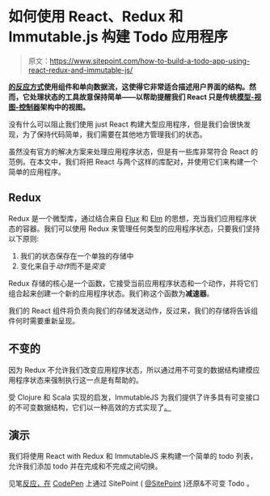 # 如何使用 React、Redux 和 Immutable.js 构建 Todo 应用程序

> 原文：<https://www.sitepoint.com/how-to-build-a-todo-app-using-react-redux-and-immutable-js/>

**[的反应方式](https://facebook.github.io/react)使用组件和单向数据流，这使得它非常适合描述用户界面的结构。然而，它处理状态的工具故意保持简单——以帮助提醒我们 React 只是传统[模型-视图-控制器](http://blog.codinghorror.com/understanding-model-view-controller/)架构中的视图。**

没有什么可以阻止我们使用 just React 构建大型应用程序，但是我们会很快发现，为了保持代码简单，我们需要在其他地方管理我们的状态。

虽然没有官方的解决方案来处理应用程序状态，但是有一些库非常符合 React 的范例。在本文中，我们将把 React 与两个这样的库配对，并使用它们来构建一个简单的应用程序。

## Redux

Redux 是一个微型库，通过结合来自 [Flux](https://facebook.github.io/flux) 和 [Elm](https://github.com/evancz/elm-architecture-tutorial) 的思想，充当我们应用程序状态的容器。我们可以使用 Redux 来管理任何类型的应用程序状态，只要我们坚持以下原则:

1.  我们的状态保存在一个单独的存储中
2.  变化来自于*动作*而不是*突变*

Redux 存储的核心是一个函数，它接受当前应用程序状态和一个动作，并将它们组合起来创建一个新的应用程序状态。我们称这个函数为**减速器**。

我们的 React 组件将负责向我们的存储发送动作，反过来，我们的存储将告诉组件何时需要重新呈现。

## 不变的

因为 Redux 不允许我们改变应用程序状态，所以通过用不可变的数据结构建模应用程序状态来强制执行这一点是有帮助的。

受 Clojure 和 Scala 实现的启发，ImmutableJS 为我们提供了许多具有可变接口的不可变数据结构，它们以一种高效的方式实现了[。](https://www.youtube.com/watch?v=I7IdS-PbEgI)

## 演示

我们将使用 React with Redux 和 ImmutableJS 来构建一个简单的 todo 列表，允许我们添加 todo 并在完成和不完成之间切换。

见笔[反应，在](http://codepen.io/SitePoint/pen/bpxapd/) [CodePen](http://codepen.io) 上通过 SitePoint ( [@SitePoint](http://codepen.io/SitePoint) )还原&不可变 Todo 。